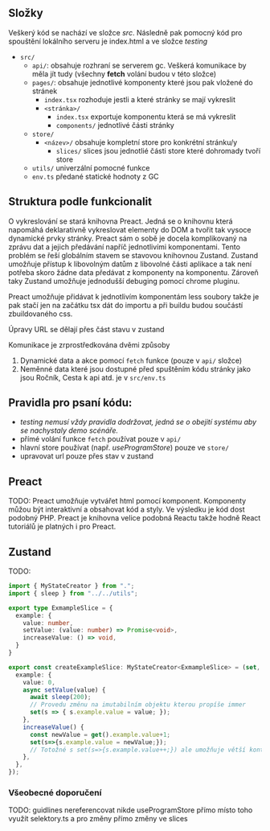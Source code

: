 
## Složky

Veškerý kód se nachází ve složce *src*. Následně pak pomocný kód pro spouštění lokálního serveru je index.html a ve složce *testing*

- `src/`
  - `api/`: obsahuje rozhraní se serverem gc. Veškerá komunikace by měla jít tudy (všechny **fetch** volání budou v této složce)
  - `pages/`: obsahuje jednotlivé komponenty které jsou pak vložené do stránek
    - `index.tsx` rozhoduje jestli a které stránky se mají vykreslit
    - `<stránka>/`
      - `index.tsx` exportuje komponentu která se má vykreslit
      - `components/` jednotlivé části stránky
  - `store/`
    - `<název>/` obsahuje kompletní store pro konkrétní stránku/y
      - `slices/` slices jsou jednotlié části store které dohromady tvoří store
  - `utils/` univerzální pomocné funkce
  - `env.ts` předané statické hodnoty z GC

## Struktura podle funkcionalit

O vykreslování se stará knihovna Preact. Jedná se o knihovnu která napomáhá deklarativně vykreslovat elementy do DOM a tvořit tak vysoce dynamické prvky stránky. Preact sám o sobě je docela komplikovaný na zprávu dat a jejich předávání napříč jednotlivími komponentami. Tento problém se řeší globálním stavem se stavovou knihovnou Zustand. Zustand umožňuje přístup k libovolným datům z libovolné části aplikace a tak není potřeba skoro žádne data předávat z komponenty na komponentu. Zároveň taky Zustand umožňuje jednodušší debuging pomocí chrome pluginu.

Preact umožňuje přidávat k jednotlivím komponentám less soubory takže je pak stačí jen na začátku tsx dát do importu a při buildu budou součástí zbuildovaného css.

Úpravy URL se dělají přes část stavu v zustand

Komunikace je zrprostředkována dvěmi způsoby
  1) Dynamické data a akce pomocí `fetch` funkce (pouze v `api/` složce)
  2) Neměnné data které jsou dostupné před spuštěním kódu stránky jako jsou Ročník, Cesta k api atd. je v `src/env.ts`

## Pravidla pro psaní kódu:

  - _testing nemusí vždy pravidla dodržovat, jedná se o obejití systému aby se nachystaly demo scénáře._
  - přímé volání funkce `fetch` používat pouze v `api/`
  - hlavní store používat (např. _useProgramStore_) pouze ve `store/`
  - upravovat url pouze přes stav v zustand


## Preact
TODO: 
Preact umožňuje vytvářet html pomocí komponent. Komponenty můžou být interaktivní a obsahovat kód a styly. Ve výsledku je kód dost podobný PHP. Preact je knihovna velice podobná Reactu takže hodně React tutoriálů je platných i pro Preact.




## Zustand

TODO: 
```ts
import { MyStateCreator } from ".";
import { sleep } from "../../utils";

export type ExmampleSlice = {
  example: {
    value: number,
    setValue: (value: number) => Promise<void>,
    increaseValue: () => void,
  }
}

export const createExampleSlice: MyStateCreator<ExmampleSlice> = (set, get) => ({
  example: {
    value: 0,
    async setValue(value) {
      await sleep(200);
      // Provedu změnu na imutabilním objektu kterou propíše immer
      set(s => { s.example.value = value; });
    },
    increaseValue() {
      const newValue = get().example.value+1;
      set(s=>{s.example.value = newValue;});
      // Totožné s set(s=>{s.example.value++;}) ale umožňuje větší kontrolu nad operacemi pomocí použítí get()
    },
  },
});
```


### Všeobecné doporučení

TODO: guidlines nereferencovat nikde useProgramStore přímo místo toho využít selektory.ts a pro změny přímo změny ve slices

